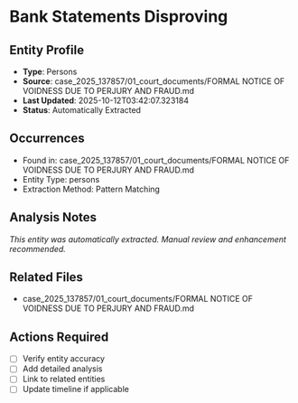 # Bank Statements Disproving

## Entity Profile
- **Type**: Persons
- **Source**: case_2025_137857/01_court_documents/FORMAL NOTICE OF VOIDNESS DUE TO PERJURY AND FRAUD.md
- **Last Updated**: 2025-10-12T03:42:07.323184
- **Status**: Automatically Extracted

## Occurrences
- Found in: case_2025_137857/01_court_documents/FORMAL NOTICE OF VOIDNESS DUE TO PERJURY AND FRAUD.md
- Entity Type: persons
- Extraction Method: Pattern Matching

## Analysis Notes
*This entity was automatically extracted. Manual review and enhancement recommended.*

## Related Files
- case_2025_137857/01_court_documents/FORMAL NOTICE OF VOIDNESS DUE TO PERJURY AND FRAUD.md

## Actions Required
- [ ] Verify entity accuracy
- [ ] Add detailed analysis
- [ ] Link to related entities
- [ ] Update timeline if applicable

